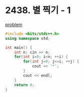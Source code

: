 # 2438. 별 찍기 - 1

[problem](https://www.acmicpc.net/problem/2438)

```cpp
#include <bits/stdc++.h>
using namespace std;

int main() {
	int n; cin >> n;
	for(int i=0; i<n; ++i) {
		for(int j=0; j<=i; ++j) {
			cout << '*';
		}
		cout << endl;
	}
	return 0;
}
```
